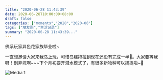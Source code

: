 ```yaml
---
title: "2020-06-28 11:43:39"
date: 2020-06-28T10:00:00+08:00
draft: false
categories: ["moments","2020","2020-06"]
tags: ["朋友圈","生活记录"]
summary: "2020-06-28 11:43:39..."
---
```


佛系玩家异色花家族毕业啦~

一直想邀请大家来我岛上玩，可惜岛建拖拉到现在还没有完成一半🥺。大家要等我呀！别弃坑啊~~~下个月初要开潜水模式了，有很多新物种可以捕捉啦~🤗

![Media 1](/Moments/photos/2020-06-28/202006281143390.jpg)


